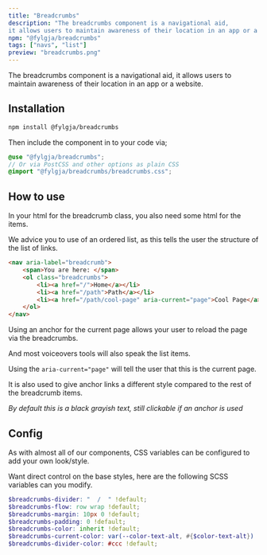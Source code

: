 ```yaml
---
title: "Breadcrumbs"
description: "The breadcrumbs component is a navigational aid,
it allows users to maintain awareness of their location in an app or a website."
npm: "@fylgja/breadcrumbs"
tags: ["navs", "list"]
preview: "breadcrumbs.png"
---
```


The breadcrumbs component is a navigational aid,
it allows users to maintain awareness of their location in an app or a website.

## Installation

```bash
npm install @fylgja/breadcrumbs
```

Then include the component in to your code via;

```scss
@use "@fylgja/breadcrumbs";
// Or via PostCSS and other options as plain CSS
@import "@fylgja/breadcrumbs/breadcrumbs.css";
```

## How to use

In your html for the breadcrumb class, you also need some html for the items.

We advice you to use of an ordered list, as this tells the user the structure of the list of links.

```html
<nav aria-label="breadcrumb">
    <span>You are here: </span>
    <ol class="breadcrumbs">
        <li><a href="/">Home</a></li>
        <li><a href="/path">Path</a></li>
        <li><a href="/path/cool-page" aria-current="page">Cool Page</a></li>
    </ol>
</nav>
```

Using an anchor for the current page allows your user to reload the page via the breadcrumbs.

And most voiceovers tools will also speak the list items.

Using the `aria-current="page"` will tell the user that this is the current page.

It is also used to give anchor links a different style compared to the rest of the breadcrumb items.

_By default this is a black grayish text, still clickable if an anchor is used_

## Config

As with almost all of our components, CSS variables can be configured to add your own look/style.

Want direct control on the base styles,
here are the following SCSS variables can you modify.

```scss
$breadcrumbs-divider: "  /  " !default;
$breadcrumbs-flow: row wrap !default;
$breadcrumbs-margin: 10px 0 !default;
$breadcrumbs-padding: 0 !default;
$breadcrumbs-color: inherit !default;
$breadcrumbs-current-color: var(--color-text-alt, #{$color-text-alt}) !default;
$breadcrumbs-divider-color: #ccc !default;
```
